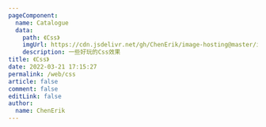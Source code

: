 ```yaml
---
pageComponent:
  name: Catalogue
  data:
    path: 《Css》
    imgUrl: https://cdn.jsdelivr.net/gh/ChenErik/image-hosting@master/images/src=http___www.44koghz3hei0.webp
    description: 一些好玩的Css效果
title: 《Css》
date: 2022-03-21 17:15:27
permalink: /web/css
article: false
comment: false
editLink: false
author:
  name: ChenErik
---
```

